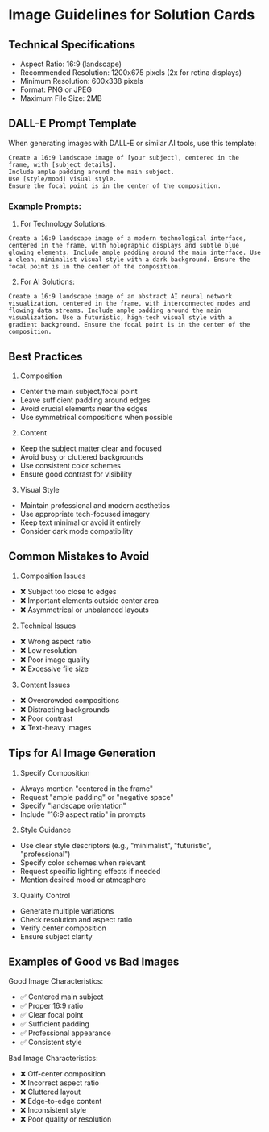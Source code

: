 # Image Guidelines for Solution Cards

## Technical Specifications
- Aspect Ratio: 16:9 (landscape)
- Recommended Resolution: 1200x675 pixels (2x for retina displays)
- Minimum Resolution: 600x338 pixels
- Format: PNG or JPEG
- Maximum File Size: 2MB

## DALL-E Prompt Template
When generating images with DALL-E or similar AI tools, use this template:

```
Create a 16:9 landscape image of [your subject], centered in the frame, with [subject details]. 
Include ample padding around the main subject. 
Use [style/mood] visual style.
Ensure the focal point is in the center of the composition.
```

### Example Prompts:

1. For Technology Solutions:
```
Create a 16:9 landscape image of a modern technological interface, centered in the frame, with holographic displays and subtle blue glowing elements. Include ample padding around the main interface. Use a clean, minimalist visual style with a dark background. Ensure the focal point is in the center of the composition.
```

2. For AI Solutions:
```
Create a 16:9 landscape image of an abstract AI neural network visualization, centered in the frame, with interconnected nodes and flowing data streams. Include ample padding around the main visualization. Use a futuristic, high-tech visual style with a gradient background. Ensure the focal point is in the center of the composition.
```

## Best Practices

1. Composition
- Center the main subject/focal point
- Leave sufficient padding around edges
- Avoid crucial elements near the edges
- Use symmetrical compositions when possible

2. Content
- Keep the subject matter clear and focused
- Avoid busy or cluttered backgrounds
- Use consistent color schemes
- Ensure good contrast for visibility

3. Visual Style
- Maintain professional and modern aesthetics
- Use appropriate tech-focused imagery
- Keep text minimal or avoid it entirely
- Consider dark mode compatibility

## Common Mistakes to Avoid

1. Composition Issues
- ❌ Subject too close to edges
- ❌ Important elements outside center area
- ❌ Asymmetrical or unbalanced layouts

2. Technical Issues
- ❌ Wrong aspect ratio
- ❌ Low resolution
- ❌ Poor image quality
- ❌ Excessive file size

3. Content Issues
- ❌ Overcrowded compositions
- ❌ Distracting backgrounds
- ❌ Poor contrast
- ❌ Text-heavy images

## Tips for AI Image Generation

1. Specify Composition
- Always mention "centered in the frame"
- Request "ample padding" or "negative space"
- Specify "landscape orientation"
- Include "16:9 aspect ratio" in prompts

2. Style Guidance
- Use clear style descriptors (e.g., "minimalist", "futuristic", "professional")
- Specify color schemes when relevant
- Request specific lighting effects if needed
- Mention desired mood or atmosphere

3. Quality Control
- Generate multiple variations
- Check resolution and aspect ratio
- Verify center composition
- Ensure subject clarity

## Examples of Good vs Bad Images

Good Image Characteristics:
- ✅ Centered main subject
- ✅ Proper 16:9 ratio
- ✅ Clear focal point
- ✅ Sufficient padding
- ✅ Professional appearance
- ✅ Consistent style

Bad Image Characteristics:
- ❌ Off-center composition
- ❌ Incorrect aspect ratio
- ❌ Cluttered layout
- ❌ Edge-to-edge content
- ❌ Inconsistent style
- ❌ Poor quality or resolution